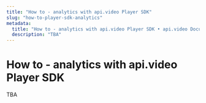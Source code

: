 ```yaml
---
title: "How to - analytics with api.video Player SDK"
slug: "how-to-player-sdk-analytics"
metadata: 
  title: "How to - analytics with api.video Player SDK • api.video Documentation"
  description: "TBA"
---
```


How to - analytics with api.video Player SDK
==========

TBA
